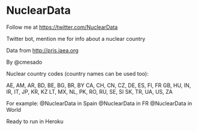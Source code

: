 # NuclearData

Follow me at https://twitter.com/NuclearData

Twitter bot, mention me for info about a nuclear country

Data from http://pris.iaea.org

By @cmesado

Nuclear country codes (country names can be used too):

AE, AM, AR, BD, BE, BG, BR, BY
CA, CH, CN, CZ, DE, ES, FI, FR
GB, HU, IN, IR, IT, JP, KR, KZ
LT, MX, NL, PK, RO, RU, SE, SI
SK, TR, UA, US, ZA

For example:
@NuclearData in Spain
@NuclearData in FR
@NuclearData in World

Ready to run in Heroku

